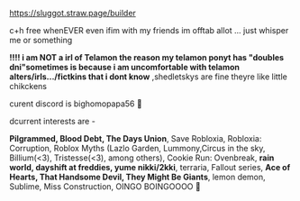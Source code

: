 
https://sluggot.straw.page/builder

c+h free whenEVER even ifim with my friends 
im offtab allot ... just whisper me or something 

**!!!! i am NOT a irl of Telamon the reason my telamon ponyt has "doubles dni"sometimes is because i am uncomfortable with telamon alters/irls.../fictkins that i dont know** ,shedletskys are fine theyre like little chikckens 


curent discord is bighomopapa56 :eyes:


dcurrent interests are - 

**Pilgrammed, Blood Debt, The Days Union**, Save Robloxia, Robloxia: Corruption, Roblox Myths (Lazlo Garden, Lummony,Circus in the sky, Billium(<3), Tristesse(<3), among others), Cookie Run: Ovenbreak, **rain world, dayshift at freddies, yume nikki/2kki**, terraria, Fallout series, **Ace of Hearts, That Handsome Devil, They Might Be Giants**, lemon demon, Sublime, Miss Construction, OINGO BOINGOOOO 🤤
